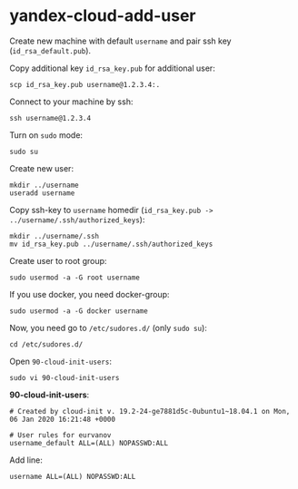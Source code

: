 # yandex-cloud-add-user

Create new machine with default `username` and pair ssh key (`id_rsa_default.pub`).

Copy additional key `id_rsa_key.pub` for additional user:

    scp id_rsa_key.pub username@1.2.3.4:.

Connect to your machine by ssh:

    ssh username@1.2.3.4
    
Turn on `sudo` mode:

    sudo su

Create new user:

    mkdir ../username
    useradd username
    
Copy ssh-key to `username` homedir (`id_rsa_key.pub -> ../username/.ssh/authorized_keys`):

    mkdir ../username/.ssh
    mv id_rsa_key.pub ../username/.ssh/authorized_keys

Create user to root group:

    sudo usermod -a -G root username
    
If you use docker, you need docker-group:

    sudo usermod -a -G docker username
    
Now, you need go to `/etc/sudores.d/` (only `sudo su`):

    cd /etc/sudores.d/

Open `90-cloud-init-users`:

    sudo vi 90-cloud-init-users
    
**90-cloud-init-users**:

    # Created by cloud-init v. 19.2-24-ge7881d5c-0ubuntu1~18.04.1 on Mon, 06 Jan 2020 16:21:48 +0000

    # User rules for eurvanov
    username_default ALL=(ALL) NOPASSWD:ALL
 
 Add line:
 
    username ALL=(ALL) NOPASSWD:ALL

    

